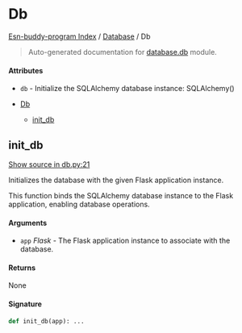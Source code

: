 # Db

[Esn-buddy-program Index](../README.md#esn-buddy-program-index) / [Database](./index.md#database) / Db

> Auto-generated documentation for [database.db](https://github.com/Horghe20/ESN-Buddy-Program/blob/main/database/db.py) module.

#### Attributes

- `db` - Initialize the SQLAlchemy database instance: SQLAlchemy()


- [Db](#db)
  - [init_db](#init_db)

## init_db

[Show source in db.py:21](https://github.com/Horghe20/ESN-Buddy-Program/blob/main/database/db.py#L21)

Initializes the database with the given Flask application instance.

This function binds the SQLAlchemy database instance to the Flask application,
enabling database operations.

#### Arguments

- `app` *Flask* - The Flask application instance to associate with the database.

#### Returns

None

#### Signature

```python
def init_db(app): ...
```